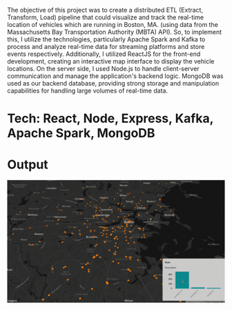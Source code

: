The objective of this project was to create a distributed ETL (Extract, Transform, Load) pipeline that could visualize and track the real-time location of vehicles which are running in Boston, MA. (using data from the Massachusetts Bay Transportation Authority (MBTA) API). So, to implement this, I utilize the technologies, particularly Apache Spark and Kafka to process and analyze real-time data for streaming platforms and store events respectively. Additionally, I utilized ReactJS for the front-end development, creating an interactive map interface to display the vehicle locations. On the server side, I used Node.js to handle client-server communication and manage the application's backend logic. MongoDB was used as our backend database, providing strong storage and manipulation capabilities for handling large volumes of real-time data.


# Tech: React, Node, Express, Kafka, Apache Spark, MongoDB

# Output

![Integration with the Graph](images/MBTA3.gif)

